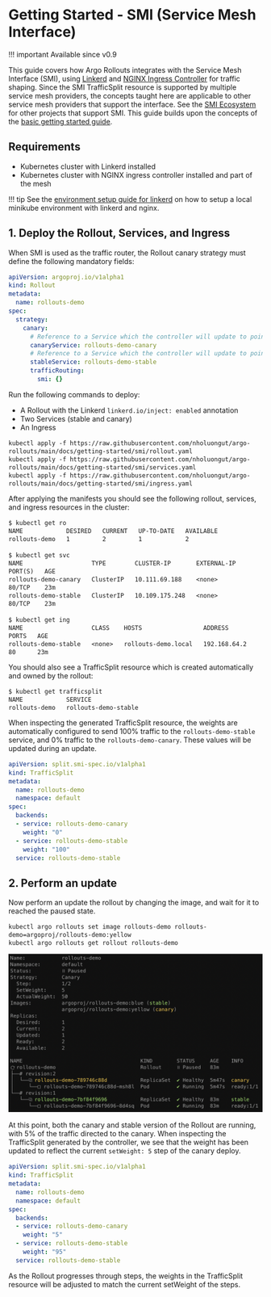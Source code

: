 # Getting Started - SMI (Service Mesh Interface)

!!! important
    Available since v0.9

This guide covers how Argo Rollouts integrates with the Service Mesh Interface (SMI), using
[Linkerd](https://linkerd.io) and 
[NGINX Ingress Controller](https://github.com/kubernetes/ingress-nginx) for traffic shaping. 
Since the SMI TrafficSplit resource is supported by multiple service mesh providers, the concepts
taught here are applicable to other service mesh providers that support the interface. See 
the [SMI Ecosystem](https://github.com/servicemeshinterface/smi-spec#ecosystem) for other
projects that support SMI.
This guide builds upon the concepts of the [basic getting started guide](../../getting-started.md).

## Requirements
- Kubernetes cluster with Linkerd installed
- Kubernetes cluster with NGINX ingress controller installed and part of the mesh

!!! tip
    See the [environment setup guide for linkerd](../setup/index.md#linkerd-setup)
    on how to setup a local minikube environment with linkerd and nginx.

## 1. Deploy the Rollout, Services, and Ingress

When SMI is used as the traffic router, the Rollout canary strategy must define
the following mandatory fields:

```yaml
apiVersion: argoproj.io/v1alpha1
kind: Rollout
metadata:
  name: rollouts-demo
spec:
  strategy:
    canary:
      # Reference to a Service which the controller will update to point to the canary ReplicaSet
      canaryService: rollouts-demo-canary
      # Reference to a Service which the controller will update to point to the stable ReplicaSet
      stableService: rollouts-demo-stable
      trafficRouting:
        smi: {}
```

Run the following commands to deploy:

* A Rollout with the Linkerd `linkerd.io/inject: enabled` annotation
* Two Services (stable and canary)
* An Ingress

```shell
kubectl apply -f https://raw.githubusercontent.com/nholuongut/argo-rollouts/main/docs/getting-started/smi/rollout.yaml
kubectl apply -f https://raw.githubusercontent.com/nholuongut/argo-rollouts/main/docs/getting-started/smi/services.yaml
kubectl apply -f https://raw.githubusercontent.com/nholuongut/argo-rollouts/main/docs/getting-started/smi/ingress.yaml
```

After applying the manifests you should see the following rollout, services, and ingress resources
in the cluster:

```shell
$ kubectl get ro
NAME            DESIRED   CURRENT   UP-TO-DATE   AVAILABLE
rollouts-demo   1         2         1            2

$ kubectl get svc
NAME                   TYPE        CLUSTER-IP       EXTERNAL-IP   PORT(S)   AGE
rollouts-demo-canary   ClusterIP   10.111.69.188    <none>        80/TCP    23m
rollouts-demo-stable   ClusterIP   10.109.175.248   <none>        80/TCP    23m

$ kubectl get ing
NAME                   CLASS    HOSTS                 ADDRESS        PORTS   AGE
rollouts-demo-stable   <none>   rollouts-demo.local   192.168.64.2   80      23m
```

You should also see a TrafficSplit resource which is created automatically and owned by the rollout:

```
$ kubectl get trafficsplit
NAME            SERVICE
rollouts-demo   rollouts-demo-stable
```

When inspecting the generated TrafficSplit resource, the weights are automatically configured to
send 100% traffic to the `rollouts-demo-stable` service, and 0% traffic to the `rollouts-demo-canary`.
These values will be updated during an update.

```yaml
apiVersion: split.smi-spec.io/v1alpha1
kind: TrafficSplit
metadata:
  name: rollouts-demo
  namespace: default
spec:
  backends:
  - service: rollouts-demo-canary
    weight: "0"
  - service: rollouts-demo-stable
    weight: "100"
  service: rollouts-demo-stable
```

## 2. Perform an update

Now perform an update the rollout by changing the image, and wait for it to reached the paused state.

```shell
kubectl argo rollouts set image rollouts-demo rollouts-demo=argoproj/rollouts-demo:yellow
kubectl argo rollouts get rollout rollouts-demo
```

![Rollout Paused](../nginx/paused-rollout-nginx.png)

At this point, both the canary and stable version of the Rollout are running, with 5% of the
traffic directed to the canary. When inspecting the TrafficSplit generated by the controller, we see
that the weight has been updated to reflect the current `setWeight: 5` step of the canary deploy.

```yaml
apiVersion: split.smi-spec.io/v1alpha1
kind: TrafficSplit
metadata:
  name: rollouts-demo
  namespace: default
spec:
  backends:
  - service: rollouts-demo-canary
    weight: "5"
  - service: rollouts-demo-stable
    weight: "95"
  service: rollouts-demo-stable
```

As the Rollout progresses through steps, the weights in the TrafficSplit resource will be adjusted
to match the current setWeight of the steps.